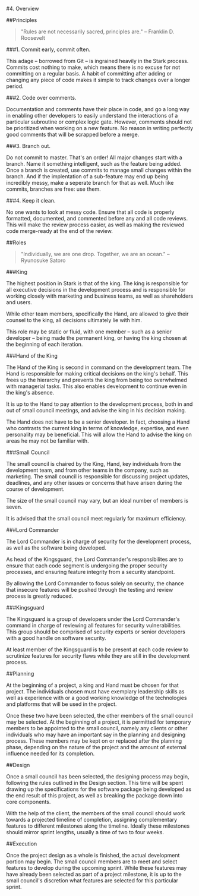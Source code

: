 #4. Overview

##Principles
>"Rules are not necessarily sacred, principles are." – Franklin D. Roosevelt

###1. Commit early, commit often.

This adage – borrowed from Git – is ingrained heavily in the Stark process. Commits cost nothing to make, which means there is no excuse for not committing on a regular basis. A habit of committing after adding or changing any piece of code makes it simple to track changes over a longer period.

###2. Code over comments.

Documentation and comments have their place in code, and go a long way in enabling other developers to easily understand the interactions of a particular subroutine or complex logic gate. However, comments should not be prioritized when working on a new feature. No reason in writing perfectly good comments that will be scrapped before a merge.

###3. Branch out.

Do not commit to master. That's an order! All major changes start with a branch. Name it something intelligent, such as the feature being added. Once a branch is created, use commits to manage small changes within the branch. And if the implentation of a sub-feature may end up being incredibly messy, make a seperate branch for that as well. Much like commits, branches are free: use them.

###4. Keep it clean.

No one wants to look at messy code. Ensure that all code is properly formatted, documented, and commented before any and all code reviews. This will make the review process easier, as well as making the reviewed code merge-ready at the end of the review.


##Roles
>"Individually, we are one drop. Together, we are an ocean." – Ryunosuke Satoro

###King

The highest position in Stark is that of the king. The king is responsible for all executive decisions in the development process and is responsible for working closely with marketing and business teams, as well as shareholders and users.

While other team members, specifically the Hand, are allowed to give their counsel to the king, all decisions ultimately lie with him.

This role may be static or fluid, with one member – such as a senior developer – being made the permanent king, or having the king chosen at the beginning of each iteration.

###Hand of the King

The Hand of the King is second in command on the development team. The Hand is responsible for making critical decisions on the king's behalf. This frees up the hierarchy and prevents the king from being too overwhelmed with managerial tasks. This also enables development to continue even in the king's absence.

It is up to the Hand to pay attention to the development process, both in and out of small council meetings, and advise the king in his decision making.

The Hand does not have to be a senior developer. In fact, choosing a Hand who contrasts the current king in terms of knowledge, expertise, and even personality may be beneficial. This will allow the Hand to advise the king on areas he may not be familiar with.

###Small Council

The small council is chaired by the King, Hand, key individuals from the development team, and from other teams in the company, such as marketing. The small council is responsible for discussing project updates, deadlines, and any other issues or concerns that have arisen during the course of development.

The size of the small council may vary, but an ideal number of members is seven.

It is advised that the small council meet regularly for maximum efficiency.

###Lord Commander

The Lord Commander is in charge of security for the development process, as well as the software being developed.

As head of the Kingsguard, the Lord Commander's responsibilites are to ensure that each code segment is undergoing the proper security processes, and ensuring feature integrity from a security standpoint.

By allowing the Lord Commander to focus solely on security, the chance that insecure features will be pushed through the testing and review process is greatly reduced.

###Kingsguard

The Kingsguard is a group of developers under the Lord Commander's command in charge of reviewing all features for security vulnerabilities. This group should be comprised of security experts or senior developers with a good handle on software security.

At least member of the Kingsguard is to be present at each code review to scrutinize features for security flaws while they are still in the development process.

##Planning

At the beginning of a project, a king and Hand must be chosen for that project. The individuals chosen must have exemplary leadership skills as well as experience with or a good working knowledge of the technologies and platforms that will be used in the project.

Once these two have been selected, the other members of the small council may be selected. At the beginning of a project, it is permitted for temporary members to be appointed to the small council, namely any clients or other individuals who may have an important say in the planning and designing process. These members may be kept on or replaced after the planning phase, depending on the nature of the project and the amount of external influence needed for its completion.

##Design

Once a small council has been selected, the designing process may begin, following the rules outlined in the Design section. This time will be spent drawing up the specifications for the software package being developed as the end result of this project, as well as breaking the package down into core components.

With the help of the client, the members of the small council should work towards a projected timeline of completion, assigning complementary features to different milestones along the timeline. Ideally these milestones should mirror sprint lengths, usually a time of two to four weeks.

##Execution

Once the project design as a whole is finished, the actual development portion may begin. The small council members are to meet and select features to develop during the upcoming sprint. While these features may have already been selected as part of a project milestone, it is up to the small council's discretion what features are selected for this particular sprint.
